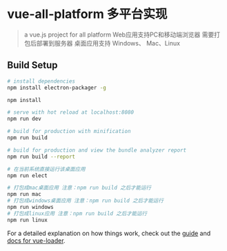 # vue-all-platform 多平台实现

> a vue.js project for  all platform
Web应用支持PC和移动端浏览器 需要打包后部署到服务器
桌面应用支持 Windows、 Mac、Linux


## Build Setup

``` bash
# install dependencies
npm install electron-packager -g

npm install

# serve with hot reload at localhost:8080
npm run dev

# build for production with minification
npm run build

# build for production and view the bundle analyzer report
npm run build --report

# 在当前系统直接运行该桌面应用
npm run elect

# 打包成mac桌面应用 注意：npm run build 之后才能运行
npm run mac
# 打包成windows桌面应用 注意：npm run build 之后才能运行
npm run windows
# 打包成linux应用 注意：npm run build 之后才能运行
npm run linux

```

For a detailed explanation on how things work, check out the [guide](http://vuejs-templates.github.io/webpack/) and [docs for vue-loader](http://vuejs.github.io/vue-loader).
